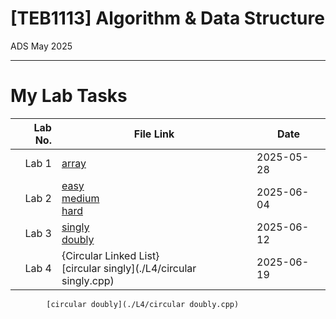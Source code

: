 # [TEB1113] Algorithm & Data Structure
ADS May 2025
___
# My Lab Tasks

| Lab No. |File Link                                                                  | Date       |
|--------:|---------------------------------------------------------------------------|------------|
| Lab 1   |[array](./L1/lab1.cpp)                                                     | 2025-05-28 |
| Lab 2   |[easy](./L2/easy.cpp)<br>[medium](./L2/medium.cpp)<br>[hard](./L2/hard.cpp)| 2025-06-04 |
| Lab 3   |[singly](./L3/singly.cpp)<br>[doubly](./L3/doubly.cpp)                     | 2025-06-12 |
| Lab 4   |{Circular Linked List}<br>[circular singly](./L4/circular singly.cpp)<br>  |2025-06-19  |
            [circular doubly](./L4/circular doubly.cpp)
